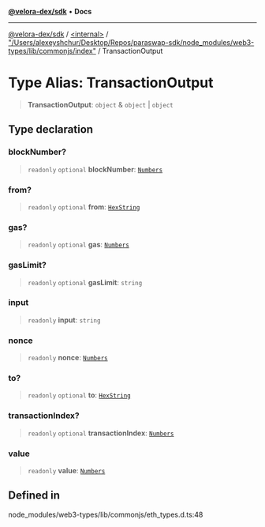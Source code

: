 [**@velora-dex/sdk**](../../../../README.md) • **Docs**

***

[@velora-dex/sdk](../../../../globals.md) / [\<internal\>](../../../README.md) / ["/Users/alexeyshchur/Desktop/Repos/paraswap-sdk/node\_modules/web3-types/lib/commonjs/index"](../README.md) / TransactionOutput

# Type Alias: TransactionOutput

> **TransactionOutput**: `object` & `object` \| `object`

## Type declaration

### blockNumber?

> `readonly` `optional` **blockNumber**: [`Numbers`](../../../type-aliases/Numbers.md)

### from?

> `readonly` `optional` **from**: [`HexString`](../../../type-aliases/HexString.md)

### gas?

> `readonly` `optional` **gas**: [`Numbers`](../../../type-aliases/Numbers.md)

### gasLimit?

> `readonly` `optional` **gasLimit**: `string`

### input

> `readonly` **input**: `string`

### nonce

> `readonly` **nonce**: [`Numbers`](../../../type-aliases/Numbers.md)

### to?

> `readonly` `optional` **to**: [`HexString`](../../../type-aliases/HexString.md)

### transactionIndex?

> `readonly` `optional` **transactionIndex**: [`Numbers`](../../../type-aliases/Numbers.md)

### value

> `readonly` **value**: [`Numbers`](../../../type-aliases/Numbers.md)

## Defined in

node\_modules/web3-types/lib/commonjs/eth\_types.d.ts:48
